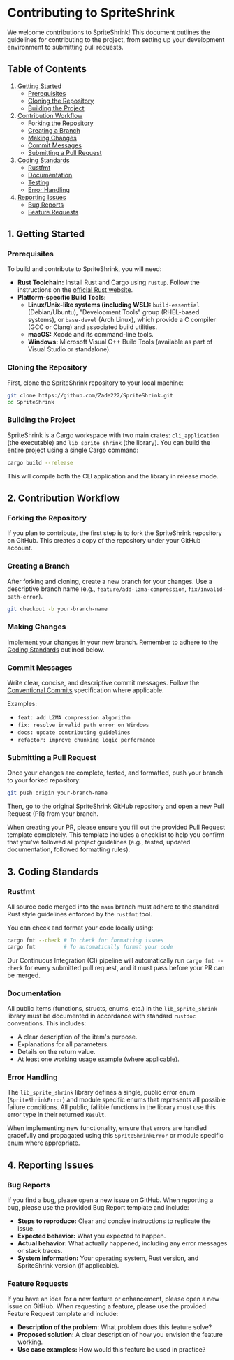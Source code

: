 # Contributing to SpriteShrink

We welcome contributions to SpriteShrink! This document outlines the guidelines for contributing to the project, from setting up your development environment to submitting pull requests.

## Table of Contents

1. [Getting Started](#1-getting-started)
   * [Prerequisites](#prerequisites)
   * [Cloning the Repository](#cloning-the-repository)
   * [Building the Project](#building-the-project)
2. [Contribution Workflow](#2-contribution-workflow)
   * [Forking the Repository](#forking-the-repository)
   * [Creating a Branch](#creating-a-branch)
   * [Making Changes](#making-changes)
   * [Commit Messages](#commit-messages)
   * [Submitting a Pull Request](#submitting-a-pull-request)
3. [Coding Standards](#3-coding-standards)
   * [Rustfmt](#rustfmt)
   * [Documentation](#documentation)
   * [Testing](#testing)
   * [Error Handling](#error-handling)
4. [Reporting Issues](#4-reporting-issues)
   * [Bug Reports](#bug-reports)
   * [Feature Requests](#feature-requests)

## 1. Getting Started

### Prerequisites

To build and contribute to SpriteShrink, you will need:

* **Rust Toolchain:** Install Rust and Cargo using `rustup`. Follow the instructions on the [official Rust website](https://www.rust-lang.org/tools/install).
* **Platform-specific Build Tools:**
  * **Linux/Unix-like systems (including WSL):** `build-essential` (Debian/Ubuntu), "Development Tools" group (RHEL-based systems), or `base-devel` (Arch Linux), which provide a C compiler (GCC or Clang) and associated build utilities.
  * **macOS:** Xcode and its command-line tools.
  * **Windows:** Microsoft Visual C++ Build Tools (available as part of Visual Studio or standalone).

### Cloning the Repository

First, clone the SpriteShrink repository to your local machine:

```bash
git clone https://github.com/Zade222/SpriteShrink.git
cd SpriteShrink
```

### Building the Project

SpriteShrink is a Cargo workspace with two main crates: `cli_application` (the executable) and `lib_sprite_shrink` (the library). You can build the entire project using a single Cargo command:

```bash
cargo build --release
```

This will compile both the CLI application and the library in release mode.

## 2. Contribution Workflow

### Forking the Repository

If you plan to contribute, the first step is to fork the SpriteShrink repository on GitHub. This creates a copy of the repository under your GitHub account.

### Creating a Branch

After forking and cloning, create a new branch for your changes. Use a descriptive branch name (e.g., `feature/add-lzma-compression`, `fix/invalid-path-error`).

```bash
git checkout -b your-branch-name
```

### Making Changes

Implement your changes in your new branch. Remember to adhere to the [Coding Standards](#3-coding-standards) outlined below.

### Commit Messages

Write clear, concise, and descriptive commit messages. Follow the [Conventional Commits](https://www.conventionalcommits.org/en/v1.0.0/) specification where applicable.

Examples:

* `feat: add LZMA compression algorithm`
* `fix: resolve invalid path error on Windows`
* `docs: update contributing guidelines`
* `refactor: improve chunking logic performance`

### Submitting a Pull Request

Once your changes are complete, tested, and formatted, push your branch to your forked repository:

```bash
git push origin your-branch-name
```

Then, go to the original SpriteShrink GitHub repository and open a new Pull Request (PR) from your branch.

When creating your PR, please ensure you fill out the provided Pull Request template completely. This template includes a checklist to help you confirm that you've followed all project guidelines (e.g., tested, updated documentation, followed formatting rules).

## 3. Coding Standards

### Rustfmt

All source code merged into the `main` branch must adhere to the standard Rust style guidelines enforced by the `rustfmt` tool.

You can check and format your code locally using:

```bash
cargo fmt --check # To check for formatting issues
cargo fmt         # To automatically format your code
```

Our Continuous Integration (CI) pipeline will automatically run `cargo fmt --check` for every submitted pull request, and it must pass before your PR can be merged.

### Documentation

All public items (functions, structs, enums, etc.) in the `lib_sprite_shrink` library must be documented in accordance with standard `rustdoc` conventions. This includes:

* A clear description of the item's purpose.
* Explanations for all parameters.
* Details on the return value.
* At least one working usage example (where applicable).

### Error Handling

The `lib_sprite_shrink` library defines a single, public error enum (`SpriteShrinkError`) and module specific enums that represents all possible failure conditions. All public, fallible functions in the library must use this error type in their returned `Result`.

When implementing new functionality, ensure that errors are handled gracefully and propagated using this `SpriteShrinkError` or module specific enum where appropriate.

## 4. Reporting Issues

### Bug Reports

If you find a bug, please open a new issue on GitHub. When reporting a bug, please use the provided Bug Report template and include:

* **Steps to reproduce:** Clear and concise instructions to replicate the issue.
* **Expected behavior:** What you expected to happen.
* **Actual behavior:** What actually happened, including any error messages or stack traces.
* **System information:** Your operating system, Rust version, and SpriteShrink version (if applicable).

### Feature Requests

If you have an idea for a new feature or enhancement, please open a new issue on GitHub. When requesting a feature, please use the provided Feature Request template and include:

* **Description of the problem:** What problem does this feature solve?
* **Proposed solution:** A clear description of how you envision the feature working.
* **Use case examples:** How would this feature be used in practice?
